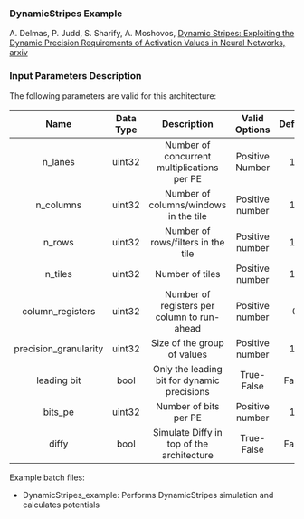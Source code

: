 ### DynamicStripes Example

A. Delmas, P. Judd, S. Sharify, A. Moshovos, 
[Dynamic Stripes: Exploiting the Dynamic Precision Requirements of Activation Values in Neural Networks, arxiv](https://arxiv.org/abs/1706.00504)

### Input Parameters Description   

The following parameters are valid for this architecture:

| Name | Data Type | Description | Valid Options | Default |
|:---:|:---:|:---:|:---:|:---:|
| n_lanes | uint32 | Number of concurrent multiplications per PE | Positive Number | 16 |
| n_columns | uint32 | Number of columns/windows in the tile | Positive number | 16 |
| n_rows | uint32 | Number of rows/filters in the tile | Positive number | 16 |
| n_tiles | uint32 | Number of tiles | Positive number | 16 |
| column_registers | uint32 | Number of registers per column to run-ahead | Positive number | 0 |
| precision_granularity | uint32 | Size of the group of values | Positive number | 16 |
| leading bit | bool | Only the leading bit for dynamic precisions | True-False | False |
| bits_pe | uint32 | Number of bits per PE | Positive number | 16 |
| diffy | bool | Simulate Diffy in top of the architecture | True-False | False |

Example batch files:

*   DynamicStripes_example: Performs DynamicStripes simulation and calculates potentials 